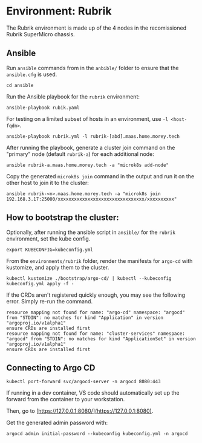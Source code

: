 # Environment: Rubrik
The Rubrik environment is made up of the 4 nodes in the recomissioned Rubrik SuperMicro chassis.

## Ansible
Run `ansible` commands from in the `anbible/` folder to ensure that the `ansible.cfg` is used.

```
cd ansible
```

Run the Ansible playbook for the `rubrik` environment:
```
ansible-playbook rubik.yaml
```

For testing on a limited subset of hosts in an environment, use `-l <host-fqdn>`.
```
ansible-playbook rubrik.yml -l rubrik-[abd].maas.home.morey.tech
```

After running the playbook, generate a cluster join command on the "primary" node (default `rubrik-a`) for each additional node:
```
ansible rubrik-a.maas.home.morey.tech -a "microk8s add-node"
```

Copy the generated `microk8s join` command in the output and run it on the other host to join it to the cluster:
```
ansible rubrik-<n>.maas.home.morey.tech -a "microk8s join 192.168.3.17:25000/xxxxxxxxxxxxxxxxxxxxxxxxxxxxxxxx/xxxxxxxxxx" 
```

## How to bootstrap the cluster:
Optionally, after running the ansible script in `ansible/` for the `rubrik` environment, set the kube config.
```
export KUBECONFIG=kubeconfig.yml
```

From the `environments/rubrik` folder, render the manifests for `argo-cd`  with kustomize, and apply them to the cluster.
```
kubectl kustomize ./bootstrap/argo-cd/ | kubectl --kubeconfig kubeconfig.yml apply -f -
```

If the CRDs aren't registered quickly enough, you may see the following error. Simply re-run the command.
```
resource mapping not found for name: "argo-cd" namespace: "argocd" from "STDIN": no matches for kind "Application" in version "argoproj.io/v1alpha1"
ensure CRDs are installed first
resource mapping not found for name: "cluster-services" namespace: "argocd" from "STDIN": no matches for kind "ApplicationSet" in version "argoproj.io/v1alpha1"
ensure CRDs are installed first
``` 

## Connecting to Argo CD
```
kubectl port-forward svc/argocd-server -n argocd 8080:443
```

If running in a dev container, VS code should automatically set up the forward from the container to your workstation.

Then, go to [https://127.0.0.1:8080/](https://127.0.0.1:8080).

Get the generated admin password with:
```
argocd admin initial-password --kubeconfig kubeconfig.yml -n argocd
```